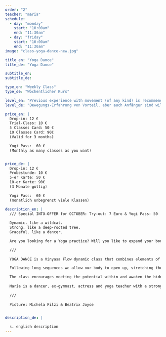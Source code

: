 ```yaml
---
order: "2"
teacher: "maria"
schedule:
  - day: "monday"
    start: "10:00am"
    end: "11:30am"
  - day: "friday"
    start: "10:00am"
    end: "11:30am"
image: "class-yoga-dance-new.jpg"

title_en: "Yoga Dance"
title_de: "Yoga Dance"

subtitle_en:
subtitle_de:

type_en: "Weekly Class"
type_de: "Wöchentlicher Kurs"

level_en: "Previous experience with movement (of any kind) is recommended, but  also suitable for commited beginers"
level_de: "Bewegungs-Erfahrung von Vorteil, aber auch Anfänger sind willkommen"

price_en: |
  Drop-in: 12 €  
  Trial-Class: 10 €  
  5 Classes Card: 50 €  
  10 Classes Card: 90€  
  (Valid for 3 months)

  Yogi Pass:  60 €  
  (Monthly as many classes as you want)


price_de: |
  Drop-in: 12 €  
  Probestunde: 10 €  
  5-er Karte: 50 €  
  10-er Karte: 90€  
  (3 Monate gültig)

  Yogi Pass:  60 €  
  (monatlich unbegrenzt viele Klassen)

description_en: |
  /// Special INTO-OFFER for OCTOBER: Try-out: 7 Euro & Yogi Pass: 50  Euro ///  
  
  Dynamic. like a wildcat.  
  Strong. like a deep-rooted tree.  
  Graceful. like a dancer.  

  Are you looking for a Yoga practice? Will you like to expand your body, increase your flexibility (body and mind), sharpen your awareness, embrace a physical practice in your life and find a silent inner place? If this calls you out. Come and try. We start on October the 2nd.  

  ///  
  
  YOGA DANCE is a Vinyasa Flow dynamic class that combines elements of contemporary dance (momentum, grace, flow, and expression), the primary and secondary series of Ashtanga Yoga (such as the asanas and transitions) and the balance of Yin and Yang energies. This class is dynamic and fluid, focusing equally on alignment, precision, expansion, flow, strength, flexibility, sensitivity and grace. We will work on opening the body, guiding the attention and focus to expand the surface, connecting to our sensitivity, flowing from one posture to another, looking for the places in between. We put accurate attention into the change from posture to posture (vinyasa), considering the postures the steps of a choreography we are dancing. Making the body more available and prepared to receive the transformative power of the asanas.  

  Following long sequences we allow our body to open up, stretching the muscles and tendons, calming down the system, while keeping ourselves active and ready, moving with the precision of a wild cat that’s ready to hunt, and keeping the inner peace of a whale. The practice considers the Yin and the Yang, the masculine and the feminine energy that we all carry within; allowing the students to experience the guidance of both energies in a non-stop physical journey. Savasana will serve us in the end, to let the practice affect us. Meditation comes in the end, when the body and the mind are ready to sit, in silence and complete inner and outer stillness. Influenced by the styles of Ashtanga Yoga, Yin-Yang Yoga and my experience in Gymnastics and Contemporary Dance.  

  The class encourages meeting the potential within and awaken the hidden forces, encountering and going beyond limits. Expanding and opening, uncovering and softening the body in order to meet freedom, emancipation and inner liberation. Honoring our temple, honoring the one who carries the soul. Our body.  
  
  María is a dancer, ex-gymnast, actress and yoga teacher with a strong artistic passion. She followed artistic gymnastics passionately for ten years competing on high level. Concerned about her health at a young age, her parents proposed a more balanced practice and reluctantly she became an athlete competing in velocity, pole and long jump. In university she studied Theater Arts, where her big passion for movement and art guided her to dance and to joining the professional company of Physical Theater and Dance “Rabos de Lagartija”. She later joined the “Dance Intensive Program” at Tanzfabrik Berlin where she trained in contemporary dance, GaGa, flying low, release, ballet, improvisation, movement research and instant composition. Currently she works in her own projects and teaches yoga, creative writing, and a series of workshops "The Poetry of the Body - Dance/ActionTheatre/Improvisation"
  
  ///   
  
  Picture: Michela Filzi & Beatrix Joyce


description_de: |

  s. english description
---
```

